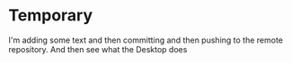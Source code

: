 # Temporary

I'm adding some	text and then committing and then pushing to the remote	repository. And	then see what the Desktop does